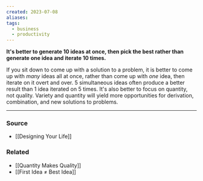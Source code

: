 ```yaml
---
created: 2023-07-08
aliases: 
tags:
  - business
  - productivity
---
```

**It's better to generate 10 ideas at once, then pick the best rather than generate one idea and iterate 10 times.**

If you sit down to come up with a solution to a problem, it is better to come up with *many* ideas all at once, rather than come up with *one* idea, then iterate on it overt and over. 5 simultaneous ideas often produce a better result than 1 idea iterated on 5 times. It's also better to focus on quantity, not quality. Variety and quantity will yield more opportunities for derivation, combination, and new solutions to problems.

****
### Source
- [[Designing Your Life]]

### Related
- [[Quantity Makes Quality]] 
- [[First Idea ≠ Best Idea]]